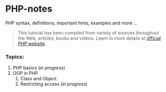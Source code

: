 # PHP-notes
PHP syntax, definitions, important hints, examples and more ...

> This tutorial has been compiled from variety of sources throughout the Web, articles, books and videos. Learn in more details at [official PHP website](http://php.net/).

### Topics:

1. PHP basics (_in progress_)
2. OOP in PHP
    1. Class and Object
    2. Restricting access (_in progress_)

